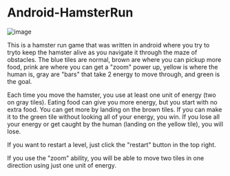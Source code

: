 # Android-HamsterRun

![image](https://github.com/pkellar/Android-HamsterRun/assets/106937373/e974522e-7972-4e9e-a6e6-6d6eb179b80f)


This is a hamster run game that was written in android where you try to tryto keep the hamster alive as you navigate it through the maze of obstacles. The blue tiles are normal, brown are where you can pickup more food, prink are where you can get a "zoom" power up, yellow is where the human is, gray are "bars" that take 2 energy to move through, and green is the goal.

Each time you move the hamster, you use at least one unit of energy (two on gray tiles). Eating food can give you more energy, but you start with no extra food. You can get more by landing on the brown tiles. If you can make it to the green tile without looking all of your energy, you win. If you lose all your energy or get caught by the human (landing on the yellow tile), you will lose.

If you want to restart a level, just click the "restart" button in the top right.

If you use the "zoom" ability, you will be able to move two tiles in one direction using just one unit of energy.
